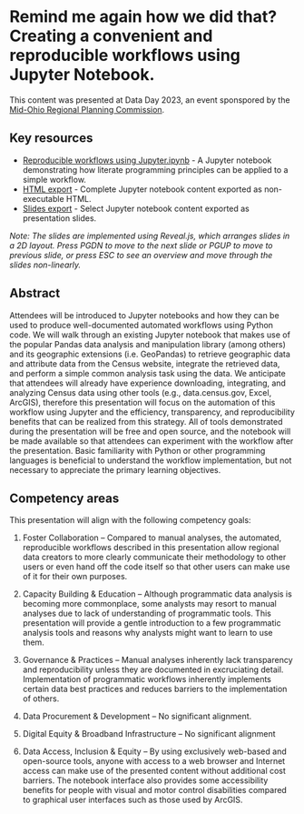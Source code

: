 # Remind me again how we did that?  Creating a convenient and reproducible workflows using Jupyter Notebook.

This content was presented at Data Day 2023, an event sponspored by the [Mid-Ohio Regional Planning Commission](https://www.morpc.org).

## Key resources

  - [Reproducible workflows using Jupyter.ipynb](https://github.com/aporr/jupyter-reproducible-workflows/blob/main/Reproducible%20workflows%20using%20Jupyter.ipynb) - A Jupyter notebook demonstrating how literate programming principles can be applied to a simple workflow.
  - [HTML export](https://aporr.github.io/jupyter-reproducible-workflows/notebook.html) - Complete Jupyter notebook content exported as non-executable HTML.
  - [Slides export](https://aporr.github.io/jupyter-reproducible-workflows/slides.html) - Select Jupyter notebook content exported as presentation slides. 

*Note: The slides are implemented using Reveal.js, which arranges slides in a 2D layout. Press PGDN to move to the next slide or PGUP to move to previous slide, or press ESC to see an overview and move through the slides non-linearly.*

## Abstract

Attendees will be introduced to Jupyter notebooks and how they can be used to produce well-documented automated workflows using Python code.  We will walk through an existing Jupyter notebook that makes use of the popular Pandas data analysis and manipulation library (among others) and its geographic extensions (i.e. GeoPandas) to retrieve geographic data and attribute data from the Census website, integrate the retrieved data, and perform a simple common analysis task using the data.  We anticipate that attendees will already have experience downloading, integrating, and analyzing Census data using other tools (e.g., data.census.gov, Excel, ArcGIS), therefore this presentation will focus on the automation of this workflow using Jupyter and the efficiency, transparency, and reproducibility benefits that can be realized from this strategy.  All of tools demonstrated during the presentation will be free and open source, and the notebook will be made available so that attendees can experiment with the workflow after the presentation.  Basic familiarity with Python or other programming languages is beneficial to understand the workflow implementation, but not necessary to appreciate the primary learning objectives.

## Competency areas

This presentation will align with the following competency goals:

  1.	Foster Collaboration – Compared to manual analyses, the automated, reproducible workflows described in this presentation allow regional data creators to more clearly communicate their methodology to other users or even hand off the code itself so that other users can make use of it for their own purposes.

  2.	Capacity Building & Education – Although programmatic data analysis is becoming more commonplace, some analysts may resort to manual analyses due to lack of understanding of programmatic tools.  This presentation will provide a gentle introduction to a few programmatic analysis tools and reasons why analysts might want to learn to use them.

  3.	Governance & Practices – Manual analyses inherently lack transparency and reproducibility unless they are documented in excruciating detail.  Implementation of programmatic workflows inherently implements certain data best practices and reduces barriers to the implementation of others.

  4.	Data Procurement & Development – No significant alignment.

  5.	Digital Equity & Broadband Infrastructure – No significant alignment

  6.	Data Access, Inclusion & Equity – By using exclusively web-based and open-source tools, anyone with access to a web browser and Internet access can make use of the presented content without additional cost barriers.  The notebook interface also provides some accessibility benefits for people with visual and motor control disabilities compared to graphical user interfaces such as those used by ArcGIS.
